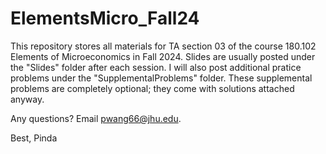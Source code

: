 # ElementsMicro_Fall24
This repository stores all materials for TA section 03 of the course 180.102 Elements of Microeconomics in Fall 2024. Slides are usually posted under the "Slides" folder after each session. I will also post additional pratice problems under the "SupplementalProblems" folder. These supplemental problems are completely optional; they come with solutions attached anyway.

Any questions? Email [pwang66@jhu.edu](mailto:pwang66@jhu.edu).

Best,
Pinda
